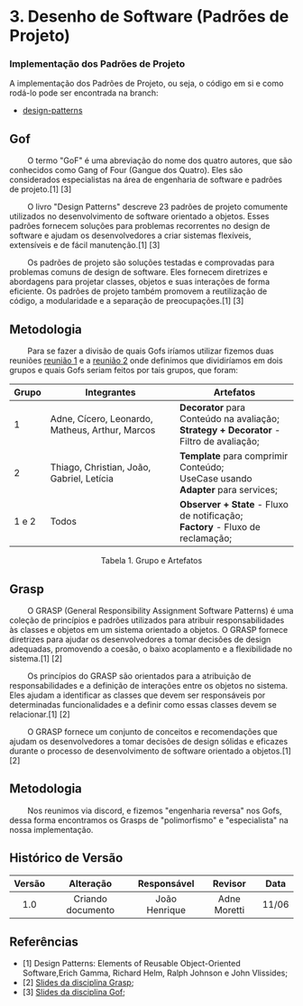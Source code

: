 # 3. Desenho de Software (Padrões de Projeto)

### Implementação dos Padrões de Projeto

A implementação dos Padrões de Projeto, ou seja, o código em si e como rodá-lo pode ser encontrada na branch:

- [design-patterns](https://github.com/UnBArqDsw2023-1/2023.1_G2_ProjetoMercadoLivre/tree/design-patterns/src)

## Gof
&emsp;&emsp; O termo "GoF" é uma abreviação do nome dos quatro autores, que são conhecidos como Gang of Four (Gangue dos Quatro). Eles são considerados especialistas na área de engenharia de software e padrões de projeto.[1] [3]

&emsp;&emsp; O livro "Design Patterns" descreve 23 padrões de projeto comumente utilizados no desenvolvimento de software orientado a objetos. Esses padrões fornecem soluções para problemas recorrentes no design de software e ajudam os desenvolvedores a criar sistemas flexíveis, extensíveis e de fácil manutenção.[1] [3]

&emsp;&emsp; Os padrões de projeto são soluções testadas e comprovadas para problemas comuns de design de software. Eles fornecem diretrizes e abordagens para projetar classes, objetos e suas interações de forma eficiente. Os padrões de projeto também promovem a reutilização de código, a modularidade e a separação de preocupações.[1] [3]

## Metodologia
&emsp;&emsp; Para se fazer a divisão de quais Gofs iríamos utilizar fizemos duas reuniões [reunião 1](/docs/PadroesDeProjeto/AtaReuniao_3005.md) e a  [reunião 2](/docs/PadroesDeProjeto/AtaReuniao_0506.md) onde definimos que dividiríamos em dois grupos e quais Gofs seriam feitos por tais grupos, que foram:

| Grupo | Integrantes | Artefatos |
| - | - | - |
|  1 | Adne, Cícero, Leonardo, Matheus, Arthur, Marcos | **Decorator** para Conteúdo na avaliação;<br>**Strategy + Decorator** - Filtro de avaliação;  |
|  2 | Thiago, Christian, João, Gabriel, Letícia | **Template** para comprimir Conteúdo;<br>UseCase usando **Adapter** para services;  |
| 1 e 2 | Todos | **Observer + State** - Fluxo de notificação;<br>**Factory** - Fluxo de reclamação;|
<p align="center">Tabela 1. Grupo e Artefatos</p>

## Grasp
&emsp;&emsp; O GRASP (General Responsibility Assignment Software Patterns) é uma coleção de princípios e padrões utilizados para atribuir responsabilidades às classes e objetos em um sistema orientado a objetos. O GRASP fornece diretrizes para ajudar os desenvolvedores a tomar decisões de design adequadas, promovendo a coesão, o baixo acoplamento e a flexibilidade no sistema.[1] [2]

&emsp;&emsp; Os princípios do GRASP são orientados para a atribuição de responsabilidades e a definição de interações entre os objetos no sistema. Eles ajudam a identificar as classes que devem ser responsáveis por determinadas funcionalidades e a definir como essas classes devem se relacionar.[1] [2]

&emsp;&emsp; O GRASP fornece um conjunto de conceitos e recomendações que ajudam os desenvolvedores a tomar decisões de design sólidas e eficazes durante o processo de desenvolvimento de software orientado a objetos.[1] [2]

## Metodologia
&emsp;&emsp; Nos reunimos via discord, e fizemos "engenharia reversa" nos Gofs, dessa forma encontramos os Grasps de "polimorfismo" e "especialista" na nossa implementação.
##  Histórico de Versão

| Versão |      Alteração       |                Responsável                 |    Revisor    | Data  |
| :----: | :------------------: | :----------------------------------------: | :-----------: | :---: | 
| 1.0    | Criando documento   | João Henrique | Adne Moretti | 11/06 |

## Referências
- [1] Design Patterns: Elements of Reusable Object-Oriented Software,Erich Gamma, Richard Helm, Ralph Johnson e John Vlissides;
- [2] [Slides da disciplina Grasp](https://aprender3.unb.br/pluginfile.php/2482568/mod_label/intro/Arquitetura%20e%20Desenho%20de%20Software%20-%20Aula%20GRASP%20BASE%20Parte%20I%20-%20Profa.%20Milene.pdf);
- [3] [Slides da disciplina Gof](https://aprender3.unb.br/pluginfile.php/2482569/mod_label/intro/Arquitetura%20e%20Desenho%20de%20Software%20-%20Aula%20GoFs%20Criacionais%20-%20Profa.%20Milene.pdf);
